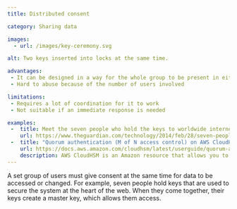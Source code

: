```yaml
---
title: Distributed consent

category: Sharing data

images:
  - url: /images/key-ceremony.svg

alt: Two keys inserted into locks at the same time.

advantages:
 - It can be designed in a way for the whole group to be present in either physical location, or online
 - Hard to abuse because of the number of users involved

limitations:
 - Requires a lot of coordination for it to work
 - Not suitable if an immediate response is needed

examples:
 -  title: Meet the seven people who hold the keys to worldwide internet security
    url: https://www.theguardian.com/technology/2014/feb/28/seven-people-keys-worldwide-internet-security-web
 -  title: "Quorum authentication (M of N access control) on AWS CloudHSM"
    url: https://docs.aws.amazon.com/cloudhsm/latest/userguide/quorum-authentication.html
    description: AWS CloudHSM is an Amazon resource that allows you to perform cryptographic operations and store cryptographic keys in the cloud. When quorum authentication is enforced, some operations requires a minimum number of users to cooperate to do these operations.
---
```


A set group of users must give consent at the same time for data to be accessed or changed. For example, seven people hold keys that are used to secure the system at the heart of the web. When they come together, their keys create a master key, which allows them access.
